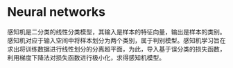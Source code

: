 # Neural networks

感知机是二分类的线性分类模型，其输入是样本的特征向量，输出是样本的类别。感知机对应于输入空间中将样本划分为两个类别，属于判别模型。感知机学习旨在求出将训练数据进行线性划分的分离超平面，为此，导入基于误分类的损失函数，利用梯度下降法对损失函数进行极小化，求得感知机模型。

